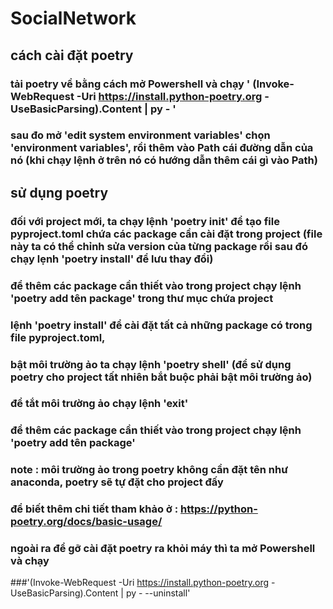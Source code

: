 # SocialNetwork
## cách cài đặt poetry
### tải poetry về bằng cách mở Powershell và chạy ' (Invoke-WebRequest -Uri https://install.python-poetry.org -UseBasicParsing).Content | py - '

### sau đo mở 'edit system environment variables' chọn 'environment variables', rồi thêm vào Path cái đường dẫn của nó (khi chạy lệnh ở trên nó có hướng dẫn thêm cái gì vào Path)
## sử dụng poetry
### đối với project mới, ta chạy lệnh 'poetry init' để tạo file pyproject.toml chứa các package cần cài đặt trong project (file này ta có thể chỉnh sửa version của từng package rồi sau đó chạy lẹnh 'poetry install' để lưu thay đổi)

### để thêm các package cần thiết vào trong project chạy lệnh 'poetry add tên package' trong thư mục chứa project

### lệnh 'poetry install' để cài đặt tất cả những package có trong file pyproject.toml,

### bật môi trường ảo ta chạy lệnh 'poetry shell' (để sử dụng poetry cho project tất nhiên bắt buộc phải bật môi trường ảo)
### để tắt môi trường ảo chạy lệnh 'exit'
### để thêm các package cần thiết vào trong project chạy lệnh 'poetry add tên package'
### note : môi trường ảo trong poetry không cần đặt tên như anaconda, poetry sẽ tự đặt cho project đấy
### để biết thêm chi tiết tham khảo ở : https://python-poetry.org/docs/basic-usage/

### ngoài ra để gỡ cài đặt poetry ra khỏi máy thì ta mở Powershell và chạy 
###'(Invoke-WebRequest -Uri https://install.python-poetry.org -UseBasicParsing).Content | py - --uninstall'
